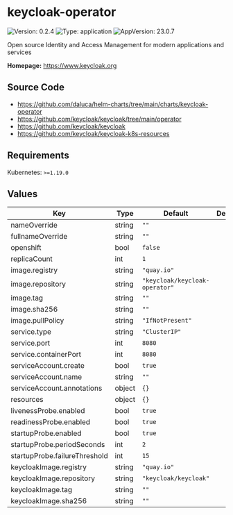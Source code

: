 # keycloak-operator

![Version: 0.2.4](https://img.shields.io/badge/Version-0.2.4-informational?style=flat-square) ![Type: application](https://img.shields.io/badge/Type-application-informational?style=flat-square) ![AppVersion: 23.0.7](https://img.shields.io/badge/AppVersion-23.0.7-informational?style=flat-square)

Open source Identity and Access Management for modern applications and services

**Homepage:** <https://www.keycloak.org>

## Source Code

* <https://github.com/daluca/helm-charts/tree/main/charts/keycloak-operator>
* <https://github.com/keycloak/keycloak/tree/main/operator>
* <https://github.com/keycloak/keycloak>
* <https://github.com/keycloak/keycloak-k8s-resources>

## Requirements

Kubernetes: `>=1.19.0`

## Values

| Key | Type | Default | Description |
|-----|------|---------|-------------|
| nameOverride | string | `""` |  |
| fullnameOverride | string | `""` |  |
| openshift | bool | `false` |  |
| replicaCount | int | `1` |  |
| image.registry | string | `"quay.io"` |  |
| image.repository | string | `"keycloak/keycloak-operator"` |  |
| image.tag | string | `""` |  |
| image.sha256 | string | `""` |  |
| image.pullPolicy | string | `"IfNotPresent"` |  |
| service.type | string | `"ClusterIP"` |  |
| service.port | int | `8080` |  |
| service.containerPort | int | `8080` |  |
| serviceAccount.create | bool | `true` |  |
| serviceAccount.name | string | `""` |  |
| serviceAccount.annotations | object | `{}` |  |
| resources | object | `{}` |  |
| livenessProbe.enabled | bool | `true` |  |
| readinessProbe.enabled | bool | `true` |  |
| startupProbe.enabled | bool | `true` |  |
| startupProbe.periodSeconds | int | `2` |  |
| startupProbe.failureThreshold | int | `15` |  |
| keycloakImage.registry | string | `"quay.io"` |  |
| keycloakImage.repository | string | `"keycloak/keycloak"` |  |
| keycloakImage.tag | string | `""` |  |
| keycloakImage.sha256 | string | `""` |  |
